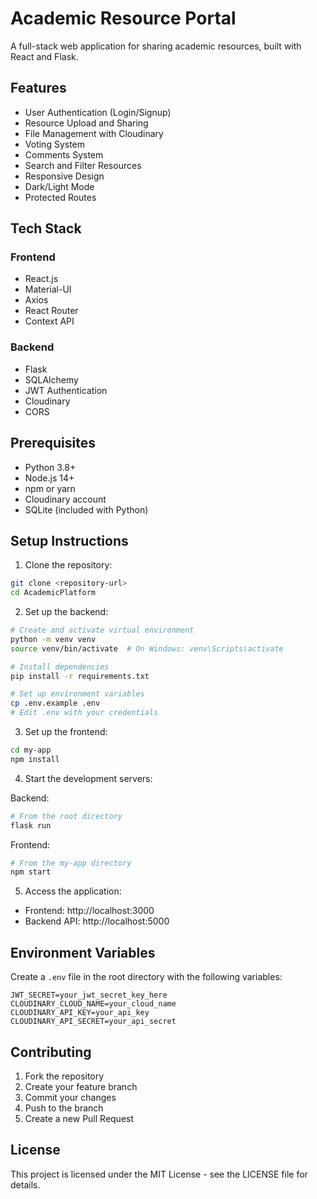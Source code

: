# Academic Resource Portal

A full-stack web application for sharing academic resources, built with React and Flask.

## Features

- User Authentication (Login/Signup)
- Resource Upload and Sharing
- File Management with Cloudinary
- Voting System
- Comments System
- Search and Filter Resources
- Responsive Design
- Dark/Light Mode
- Protected Routes

## Tech Stack

### Frontend
- React.js
- Material-UI
- Axios
- React Router
- Context API

### Backend
- Flask
- SQLAlchemy
- JWT Authentication
- Cloudinary
- CORS

## Prerequisites

- Python 3.8+
- Node.js 14+
- npm or yarn
- Cloudinary account
- SQLite (included with Python)

## Setup Instructions

1. Clone the repository:
```bash
git clone <repository-url>
cd AcademicPlatform
```

2. Set up the backend:
```bash
# Create and activate virtual environment
python -m venv venv
source venv/bin/activate  # On Windows: venv\Scripts\activate

# Install dependencies
pip install -r requirements.txt

# Set up environment variables
cp .env.example .env
# Edit .env with your credentials
```

3. Set up the frontend:
```bash
cd my-app
npm install
```

4. Start the development servers:

Backend:
```bash
# From the root directory
flask run
```

Frontend:
```bash
# From the my-app directory
npm start
```

5. Access the application:
- Frontend: http://localhost:3000
- Backend API: http://localhost:5000

## Environment Variables

Create a `.env` file in the root directory with the following variables:

```
JWT_SECRET=your_jwt_secret_key_here
CLOUDINARY_CLOUD_NAME=your_cloud_name
CLOUDINARY_API_KEY=your_api_key
CLOUDINARY_API_SECRET=your_api_secret
```

## Contributing

1. Fork the repository
2. Create your feature branch
3. Commit your changes
4. Push to the branch
5. Create a new Pull Request

## License

This project is licensed under the MIT License - see the LICENSE file for details. 
 
